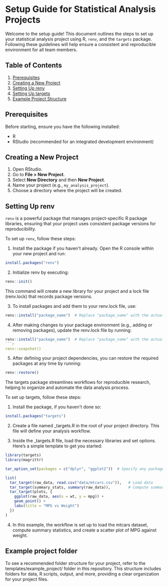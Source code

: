 # Setup Guide for Statistical Analysis Projects

Welcome to the setup guide! This document outlines the steps to set up your statistical analysis project using R, `renv`, and the `targets` package. Following these guidelines will help ensure a consistent and reproducible environment for all team members.

## Table of Contents

1. [Prerequisites](#prerequisites)
2. [Creating a New Project](#creating-a-new-project)
3. [Setting Up renv](#Setting-up-renv)
4. [Setting Up targets](#setting-up-targets)
5. [Example Project Structure](#example-project-structure)

## Prerequisites

Before starting, ensure you have the following installed:

- R
- RStudio (recommended for an integrated development environment)

## Creating a New Project

1. Open RStudio.
2. Go to **File > New Project**.
3. Select **New Directory** and then **New Project**.
4. Name your project (e.g., `my_analysis_project`).
5. Choose a directory where the project will be created.

## Setting Up renv

`renv` is a powerful package that manages project-specific R package libraries, ensuring that your project uses consistent package versions for reproducibility. 

To set up `renv`, follow these steps:

1. Install the package if you haven't already. Open the R console within your new project and run:

```r
install.packages("renv")
```

2. Initialize renv by executing:
```r
renv::init()
```
This command will create a new library for your project and a lock file (renv.lock) that records package versions.

3. To install packages and add them to your renv.lock file, use:
```r
renv::install("package_name")  # Replace "package_name" with the actual package name
```

4. After making changes to your package environment (e.g., adding or removing packages), update the renv.lock file by running:
```r
renv::install("package_name")  # Replace "package_name" with the actual package name
```r
renv::snapshot()
```

5. After defining your project dependencies, you can restore the required packages at any time by running:
```r
renv::restore()
```
The targets package streamlines workflows for reproducible research, helping to organize and automate the data analysis process.

To set up targets, follow these steps:

1. Install the package, if you haven't done so:
```r
install.packages("targets")
```

2. Create a file named _targets.R in the root of your project directory. This file will define your analysis workflow.

3. Inside the _targets.R file, load the necessary libraries and set options. Here’s a simple template to get you started:
```r
library(targets)
library(magrittr)

tar_option_set(packages = c("dplyr", "ggplot2"))  # Specify any packages your analysis will use

list(
  tar_target(raw_data, read.csv("data/mtcars.csv")),   # Load data
  tar_target(summary_stats, summary(raw_data)),        # Compute summary statistics
  tar_target(plots, {
    ggplot(raw_data, aes(x = wt, y = mpg)) +
    geom_point() +
    labs(title = "MPG vs Weight")
  })
)

```

4. In this example, the workflow is set up to load the mtcars dataset, compute summary statistics, and create a scatter plot of MPG against weight.

## Example project folder
To see a recommended folder structure for your project, refer to the templates/example_project/ folder in this repository. This structure includes folders for data, R scripts, output, and more, providing a clear organization for your project files.